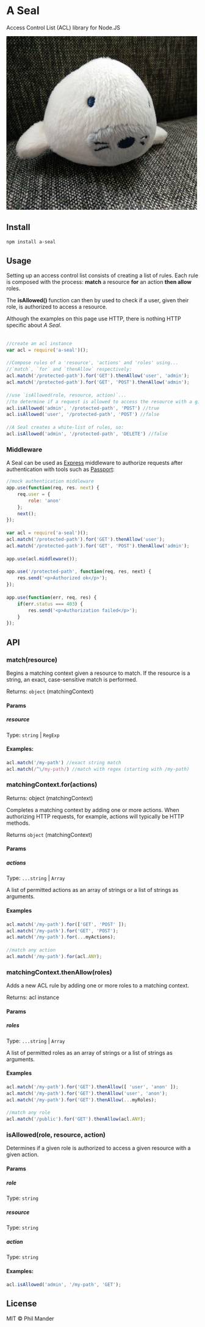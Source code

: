 # A Seal

Access Control List (ACL) library for Node.JS

<img src="mark-spencer.jpg" width="500">

## Install
```
npm install a-seal
```

## Usage

Setting up an access control list consists of creating a list of rules. Each rule is composed with the process:
**match** a resource **for** an action **then allow** roles.

The **isAllowed()** function can then by used to check if a user, given their role, is authorized to access a resource.

Although the examples on this page use HTTP, there is nothing HTTP specific about *A Seal*.

```javascript

//create an acl instance
var acl = require('a-seal')();

//Compose rules of a 'resource', 'actions' and 'roles' using...
//`match`, `for` and `thenAllow` respectively:
acl.match('/protected-path').for('GET').thenAllow('user', 'admin');
acl.match('/protected-path').for('GET', 'POST').thenAllow('admin');

//use `isAllowed(role, resource, action)`...
//to determine if a request is allowed to access the resource with a given action:
acl.isAllowed('admin', '/protected-path', 'POST') //true
acl.isAllowed('user', '/protected-path', 'POST') //false

//A Seal creates a white-list of rules, so:
acl.isAllowed('admin', '/protected-path', 'DELETE') //false
```

### Middleware

A Seal can be used as [Express](http://expressjs.com/) middleware to authorize requests after 
authentication with tools such as [Passport](http://passportjs.org/):

```javascript
//mock authentication middleware
app.use(function(req, res. next) {    
    req.user = {
        role: 'anon'
    };
    next();
});

var acl = require('a-seal')();
acl.match('/protected-path').for('GET').thenAllow('user');
acl.match('/protected-path').for('GET', 'POST').thenAllow('admin');

app.use(acl.middleware());

app.use('/protected-path', function(req, res, next) {
    res.send('<p>Authorized ok</p>');
});

app.use(function(err, req, res) {
    if(err.status === 403) {
        res.send('<p>Authorization failed</p>');
    }
});
```

## API

### match(resource)

Begins a matching context given a resource to match. If the resource is a string, an exact, case-sensitive 
match is performed.

Returns: `object` (matchingContext)

#### Params
##### resource

Type: `string` | `RegExp`

#### Examples:

```javascript
acl.match('/my-path') //exact string match
acl.match(/^\/my-path/) //match with regex (starting with /my-path)
```

### matchingContext.for(actions)

Returns: object (matchingContext)

Completes a matching context by adding one or more actions. When authorizing HTTP requests, for example, actions will 
typically be HTTP methods.

Returns `object` (matchingContext)

#### Params
##### actions

Type: `...string` | `Array`

A list of permitted actions as an array of strings or a list of strings as arguments.

#### Examples

```javascript
acl.match('/my-path').for(['GET', 'POST' ]);
acl.match('/my-path').for('GET', 'POST');
acl.match('/my-path').for(...myActions);

//match any action
acl.match('/my-path').for(acl.ANY);
```

### matchingContext.thenAllow(roles)

Adds a new ACL rule by adding one or more roles to a matching context.

Returns: acl instance

#### Params
##### roles

Type: `...string` | `Array`

A list of permitted roles as an array of strings or a list of strings as arguments.

#### Examples

```javascript
acl.match('/my-path').for('GET').thenAllow([ 'user', 'anon' ]);
acl.match('/my-path').for('GET').thenAllow('user', 'anon');
acl.match('/my-path').for('GET').thenAllow(...myRoles);

//match any role
acl.match('/public').for('GET').thenAllow(acl.ANY);
```

### isAllowed(role, resource, action)

Determines if a given role is authorized to access a given resource with a given action.

#### Params
##### role

Type: `string`

##### resource 

Type: `string`

##### action

Type: `string`

#### Examples:

```javascript
acl.isAllowed('admin', '/my-path', 'GET');
```

## License

MIT © Phil Mander
